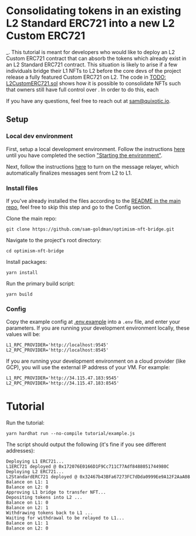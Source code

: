 # Consolidating tokens in an existing L2 Standard ERC721 into a new L2 Custom ERC721

_. This tutorial is meant for developers who would like to deploy an L2 Custom ERC721 contract that can absorb the tokens which already exist in an L2 Standard ERC721 contract. This situation is likely to arise if a few individuals bridge their L1 NFTs to L2 before the core devs of the project release a fully featured Custom ERC721 on L2. The code in [TODO: L2CustomERC721.sol](_) shows how it is possible to consolidate NFTs such that owners still have full control over . In order to do this, each 

If you have any questions, feel free to reach out at [sam@quixotic.io](mailto:sam@fanbaselabs.com).

## Setup

### Local dev environment

First, setup a local development environment. Follow the instructions [here](https://github.com/ethereum-optimism/community-hub/blob/5e4b1ce78f8dfc9b0ca583471532070614f82b87/src/docs/developers/build/dev-node.md) until you have completed the section ["Starting the environment"](https://github.com/ethereum-optimism/community-hub/blob/5e4b1ce78f8dfc9b0ca583471532070614f82b87/src/docs/developers/build/dev-node.md#starting-the-environment).

Next, follow the instructions [here](https://github.com/ethereum-optimism/optimism/tree/develop/packages/message-relayer) to turn on the message relayer, which automatically finalizes messages sent from L2 to L1.

### Install files

If you've already installed the files according to the [README in the main repo](https://github.com/sam-goldman/optimism-nft-bridge/blob/main/README.md), feel free to skip this step and go to the Config section.

Clone the main repo:
```
git clone https://github.com/sam-goldman/optimism-nft-bridge.git
```

Navigate to the project's root directory:
```
cd optimism-nft-bridge
```

Install packages:
```
yarn install
```

Run the primary build script:
```
yarn build
```

### Config

Copy the example config at [.env.example](https://github.com/sam-goldman/optimism-nft-bridge/blob/main/.env.example) into a `.env` file, and enter your parameters. If you are running your development environment locally, these values will be:
```
L1_RPC_PROVIDER='http://localhost:9545'
L2_RPC_PROVIDER='http://localhost:8545'
```
If you are running your development environment on a cloud provider (like GCP), you will use the external IP address of your VM. For example:
```
L1_RPC_PROVIDER='http://34.115.47.183:9545'
L2_RPC_PROVIDER='http://34.115.47.183:8545'
```

# Tutorial

Run the tutorial:
```
yarn hardhat run --no-compile tutorial/example.js
```

The script should output the following (it's fine if you see different addresses):
```
Deploying L1 ERC721...
L1ERC721 deployed @ 0x172076E0166D1F9Cc711C77Adf8488051744980C
Deploying L2 ERC721...
L2StandardERC721 deployed @ 0x32467b43BFa67273FC7dDda0999Ee9A12F2AaA08
Balance on L1: 1
Balance on L2: 0
Approving L1 bridge to transfer NFT...
Depositing tokens into L2 ...
Balance on L1: 0
Balance on L2: 1
Withdrawing tokens back to L1 ...
Waiting for withdrawal to be relayed to L1...
Balance on L1: 1
Balance on L2: 0
```
